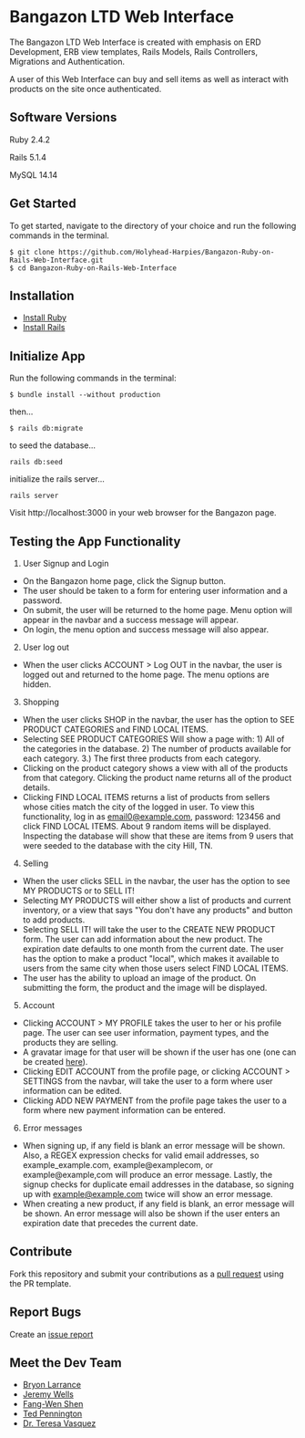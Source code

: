 # Bangazon LTD Web Interface

The Bangazon LTD Web Interface is created with emphasis on ERD Development, ERB view templates, Rails Models, Rails Controllers, Migrations and Authentication.

A user of this Web Interface can buy and sell items as well as interact with products on the site once authenticated.

## Software Versions

Ruby 2.4.2

Rails 5.1.4

MySQL 14.14

## Get Started
To get started, navigate to the directory of your choice and run the following commands in the terminal.
```
$ git clone https://github.com/Holyhead-Harpies/Bangazon-Ruby-on-Rails-Web-Interface.git
$ cd Bangazon-Ruby-on-Rails-Web-Interface
```
## Installation

* [Install Ruby](https://www.ruby-lang.org/en/documentation/installation/)
* [Install Rails](https://github.com/tbsvttr/install-ruby-and-rails)

## Initialize App

Run the following commands in the terminal:
``` 
$ bundle install --without production
```
then...
```
$ rails db:migrate
```
to seed the database...
```
rails db:seed
```
initialize the rails server...
```
rails server
```
Visit http://localhost:3000 in your web browser for the Bangazon page.

## Testing the App Functionality
1. User Signup and Login
 * On the Bangazon home page, click the Signup button.
 * The user should be taken to a form for entering user information and a password.
 * On submit, the user will be returned to the home page. Menu option will appear in the navbar and a success message will appear.
 * On login, the menu option and success message will also appear.
 
2. User log out
 * When the user clicks ACCOUNT > Log OUT in the navbar, the user is logged out and returned to the home page. The menu options are hidden.
 
3. Shopping
* When the user clicks SHOP in the navbar, the user has the option to SEE PRODUCT CATEGORIES and FIND LOCAL ITEMS.
* Selecting SEE PRODUCT CATEGORIES Will show a page with: 1) All of the categories in the database. 2) The number of products available for each category. 3.) The first three products from each category.  
* Clicking on the product category shows a view with all of the products from that category. Clicking the product name returns all of the product details.
 * Clicking FIND LOCAL ITEMS returns a list of products from sellers whose cities match the city of the logged in user. To view this functionality, log in as email0@example.com, password: 123456 and click FIND LOCAL ITEMS. About 9 random items will be displayed. Inspecting the database will show that these are items from 9 users that were seeded to the database with the city Hill, TN. 
 
4. Selling
* When the user clicks SELL in the navbar, the user has the option to see MY PRODUCTS or to SELL IT! 
* Selecting MY PRODUCTS will either show a list of products and current inventory, or a view that says "You don't have any products" and button to add products.
* Selecting SELL IT! will take the user to the CREATE NEW PRODUCT form. The user can add information about the new product. The expiration date defaults to one month from the current date. The user has the option to make a product "local", which makes it available to users from the same city when those users select FIND LOCAL ITEMS. 
* The user has the ability to upload an image of the product. On submitting the form, the product and the image will be displayed. 

5. Account
* Clicking ACCOUNT > MY PROFILE takes the user to her or his profile page. The user can see user information, payment types, and the products they are selling. 
* A gravatar image for that user will be shown if the user has one (one can be created [here](https://en.gravatar.com/)). 
* Clicking EDIT ACCOUNT from the profile page, or clicking ACCOUNT > SETTINGS from the navbar, will take the user to a form where user information can be edited.
* Clicking ADD NEW PAYMENT from the profile page takes the user to a form where new payment information can be entered. 

6. Error messages
* When signing up, if any field is blank an error message will be shown. Also, a REGEX expression checks for valid email addresses, so example_example.com, example@examplecom, or example@example,com will produce an error message. Lastly, the signup checks for duplicate email addresses in the database, so signing up with example@example.com twice will show an error message.
* When creating a new product, if any field is blank, an error message will be shown. An error message will also be shown if the user enters an expiration date that precedes the current date.

## Contribute
Fork this repository and submit your contributions as a [pull request](https://github.com/Holyhead-Harpies/Bangazon-Ruby-on-Rails-Web-Interface/blob/master/PULL_REQUEST_TEMPLATE.md) using the PR template.

## Report Bugs
Create an [issue report](https://github.com/Holyhead-Harpies/Bangazon-Ruby-on-Rails-Web-Interface/issues/new)

## Meet the Dev Team
- [Bryon Larrance](https://github.com/beelarr)
- [Jeremy Wells](https://github.com/jsheridanwells)
- [Fang-Wen Shen](https://github.com/fang-w-shen)
- [Ted Pennington](https://github.com/tedpennington)
- [Dr. Teresa Vasquez](https://github.com/drteresavasquez)
